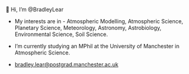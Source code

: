 👋 Hi, I’m @BradleyLear
- My interests are in - Atmospheric Modelling, Atmospheric Science, Planetary Science, Meteorology, Astronomy, Astrobiology, Environmental Science, Soil Science. 
- I’m currently studying an MPhil at the University of Manchester in Atmospheric Science. 

- bradley.lear@postgrad.manchester.ac.uk

<!---
BradleyLear/BradleyLear is a ✨ special ✨ repository because its `README.md` (this file) appears on your GitHub profile.
You can click the Preview link to take a look at your changes.
--->
